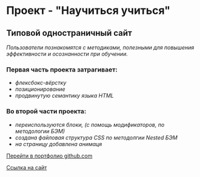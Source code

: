 # Проект - "Научиться учиться"

## Типовой одностраничный сайт
_Пользователи познакомятся с методиками, полезными для повышения эффективности и осознанности при обучении._

### Первая часть проекта затрагивает:
* _флексбокс-вёрстку_
* _позиционирование_
* _продвинутую семантику языка HTML_

### Во второй части проекта:
* _переиспользуются блоки, (с помощь модификаторов, по методологии БЭМ)_
* _создана файловая структура CSS по методолгии Nested БЭМ_
* _на страницу добавлена анимаця_

[Перейти в портфолио github.com](https://github.com/alex-bon-9?tab=repositories "Посмотреть другие проекты разработчика на сайте github.com")

[Ссылка на сайт](https://alex-bon-9.github.io/how-to-learn/index.html)
